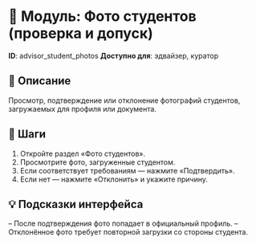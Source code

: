 # 📘 Модуль: Фото студентов (проверка и допуск)
**ID**: advisor_student_photos
**Доступно для**: эдвайзер, куратор

## 📝 Описание
Просмотр, подтверждение или отклонение фотографий студентов, загружаемых для профиля или документа.

## 🩜 Шаги
1. Откройте раздел «Фото студентов».
2. Просмотрите фото, загруженные студентом.
3. Если соответствует требованиям — нажмите «Подтвердить».
4. Если нет — нажмите «Отклонить» и укажите причину.

## 💡 Подсказки интерфейса
– После подтверждения фото попадает в официальный профиль.
– Отклонённое фото требует повторной загрузки со стороны студента.
